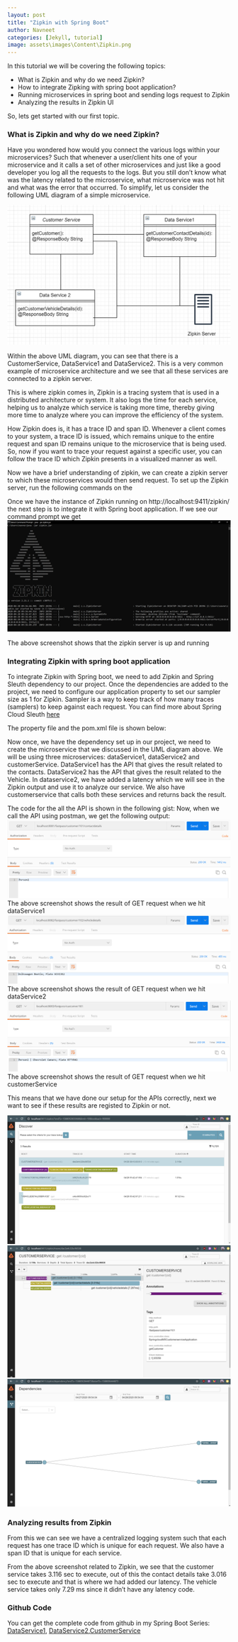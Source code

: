 ```yaml
---
layout: post
title: "Zipkin with Spring Boot"
author: Navneet
categories: [Jekyll, tutorial]
image: assets\images\Content\Zipkin.png
---
```


In this tutorial we will be covering the following topics:

<ul>
<li>What is Zipkin and why do we need Zipkin?</li>
<li>How to integrate Zipking with spring boot application?</li>
<li>Running microservices in spring boot and sending logs request to Zipkin</li>
<li>Analyzing the results in Zipkin UI</li>
</ul>
So, lets get started with our first topic.
<h3>What is Zipkin and why do we need Zipkin?</h3>
<p>Have you wondered how would you connect the various logs within your microservices? Such that whenever a user/client hits one of your microservice and it calls a set of other microservices and just like a good developer you log all the requests to the logs. But you still don’t know what was the latency related to the microservice, what microservice was not hit and what was the error that occurred. To simplify, let us consider the following UML diagram of a simple microservice. </p>
<img src="\assets\images\Content\Zipkin-UML.png" alt="UML Diagram Microservice">
<p>Within the above UML diagram, you can see that there is a CustomerService, DataService1 and DataService2. This is a very common example of microservice architecture and we see that all these services are connected to a zipkin server.</p>
<p>This is where zipkin comes in, Zipkin is a tracing system that is used in a distributed architecture or system. It also logs the time for each service, helping us to analyze which service is taking more time, thereby giving more time to analyze where you can improve the efficiency of the system.</p>
<p>How Zipkin does is, it has a trace ID and span ID. Whenever a client comes to your system, a trace ID is issued, which remains unique to the entire request and span ID remains unique to the microservice that is being used. So, now if you want to trace your request against a specific user, you can follow the trace ID which Zipkin presents in a visualized manner as well. </p>
<p>Now we have a brief understanding of zipkin, we can create a zipkin server to which these microservices would then send request. To set up the Zipkin server, run the following commands on the </p>
<script src="https://gist.github.com/NavneetPrakashSingh/b8b36ef83f9096e2ccada888727e9971.js"></script>
Once we have the instance of Zipkin running on http://localhost:9411/zipkin/ the next step is to integrate it with Spring boot application. If we see our command prompt we get
<img src="\assets\images\Content\zipkin-running.png" alt="Zipkin Running Successfully">
<p>The above screenshot shows that the zipkin server is up and running</p>
<h3>Integrating Zipkin with spring boot application</h3>
<p>To integrate Zipkin with Spring boot, we need to add Zipkin and Spring Sleuth dependency to our project. Once the dependencies are added to the project, we need to configure our application property to set our sampler size as 1 for Zipkin. Sampler is a way to keep track of how many traces (samplers) to keep against each request. You can find more about Spring Cloud Sleuth <a href=”https://spring.io/projects/spring-cloud-sleuth”>here</a></p>
The property file and the pom.xml file is shown below:
<script src="https://gist.github.com/NavneetPrakashSingh/3e5844a4237029e50d7ecf060ba43d93.js"></script>
<p>Now once, we have the dependency set up in our project, we need to create the microservice that we discussed in the UML diagram above. We will be using three microservices: dataService1, dataService2 and customerService. DataService1 has the API that gives the result related to the contacts. DataService2 has the API that gives the result related to the Vehicle. In dataservice2, we have added a latency which we will see in the Zipkin output and use it to analyze our service. We also have customerservice that calls both these services and returns back the result.</p>
The code for the all the API is shown in the following gist:
<script src="https://gist.github.com/NavneetPrakashSingh/e35d1d2fbb4661813ee3ed640be6c300.js"></script>
<script src="https://gist.github.com/NavneetPrakashSingh/0c0b5af193f3e4fbc04d5792106c082b.js"></script>
<script src="https://gist.github.com/NavneetPrakashSingh/7b65a767cc588b8c405c300b99cef49f.js"></script>
Now, when we call the API using postman, we get the following output:
<img src="\assets\images\Content\GetRequestService1.png" alt="GET Request Service 1" class="pb-2">
The above screenshot shows the result of GET request when we hit dataService1
<img src="\assets\images\Content\service2.png" alt="GET Request Service 2" class="pb-2">
The above screenshot shows the result of GET request when we hit dataService2
<img src="\assets\images\Content\service3.png" alt="GET Request CustomerService" class="pb-2">
The above screenshot shows the result of GET request when we hit customerService
<p>This means that we have done our setup for the APIs correctly, next we want to see if these results are registed to Zipkin or not. </p>
<img src="\assets\images\Content\zipkin-output.png" alt="Zipkin Output" class="pb-2">
<img src="\assets\images\Content\zipkin-analysis.png" alt="Zipkin Analysis" class="pb-2">
<img src="\assets\images\Content\zipkin-visualize.png" alt="Zipkin Visualize" class="pb-2">
<h3>Analyzing results from Zipkin</h3>
<p>From this we can see we have a centralized logging system such that each request has one trace ID which is unique for each request. We also have a span ID that is unique for each service.</p>
<p>From the above screenshot related to Zipkin, we see that the customer service takes 3.116 sec to execute, out of this the contact details take 3.016 sec to execute and that is where we had added our latency. The vehicle service takes only 7.29 ms since it didn’t have any latency code.</p>
<h3>Github Code </h3>
<p>You can get the complete code from github in my Spring Boot Series: <a href="https://github.com/NavneetPrakashSingh/Spring-Boot-Series/tree/master/springcloud-m5-dataservice1">DataService1</a>, <a href="https://github.com/NavneetPrakashSingh/Spring-Boot-Series/tree/master/springcloud-m5-dataservice2">DataService2</a>,<a href="https://github.com/NavneetPrakashSingh/Spring-Boot-Series/tree/master/springcloud-m5-customerservice">CustomerService</a></p>
